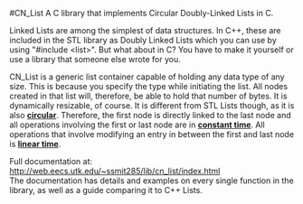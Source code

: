 #CN_List
A C library that implements Circular Doubly-Linked Lists in C.

Linked Lists are among the simplest of data structures. In C++, these are included in the STL library as Doubly Linked Lists which you can use by using "#include &lt;list&gt;". But what about in C? You have to make it yourself or use a library that someone else wrote for you.

CN_List is a generic list container capable of holding any data type of any size. This is because you specify the type while initiating the list. All nodes created in that list will, therefore, be able to hold that number of bytes. It is dynamically resizable, of course. It is different from STL Lists though, as it is also <u><b>circular</b></u>. Therefore, the first node is directly linked to the last node and all operations involving the first or last node are in <u><b>constant time</b></u>. All operations that involve modifying an entry in between the first and last node is <b><u>linear time</u></b>.

Full documentation at: <a href = "http://web.eecs.utk.edu/~ssmit285/lib/cn_list/index.html">http://web.eecs.utk.edu/~ssmit285/lib/cn_list/index.html</a></br>The documentation has details and examples on every single function in the library, as well as a guide comparing it to C++ Lists.
